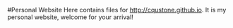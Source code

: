 #Personal Website
Here contains files for http://cqustone.github.io.
It is my personal website, welcome for your arrival!
